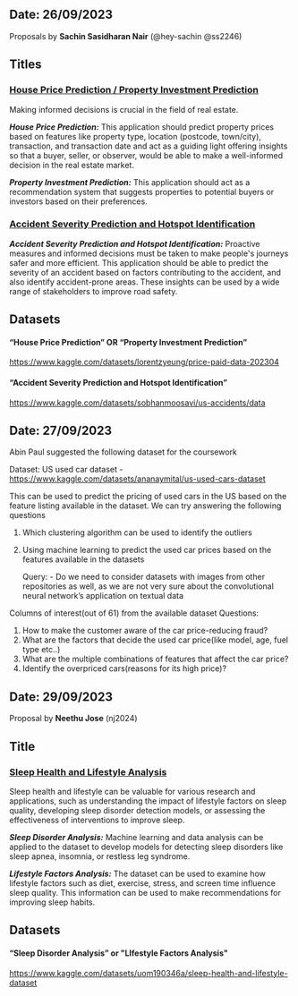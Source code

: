 ## Date: 26/09/2023

Proposals by **Sachin Sasidharan Nair** (@hey-sachin @ss2246)

## Titles

### <ins>House Price Prediction / Property Investment Prediction<ins>

Making informed decisions is crucial in the field of real estate. 

***House Price Prediction:*** This application should predict property prices based on features like property type, location (postcode, town/city), transaction, and transaction date and act as a guiding light offering insights so that a buyer, seller, or observer, would be able to make a well-informed decision in the real estate market.

***Property Investment Prediction:*** This application should act as a recommendation system that suggests properties to potential buyers or investors based on their preferences.

### <ins>Accident Severity Prediction and Hotspot Identification<ins>

 ***Accident Severity Prediction and Hotspot Identification:*** Proactive measures and informed decisions must be taken to make people's journeys safer and more efficient. This application should be able to predict the severity of an accident based on factors contributing to the accident, and also identify accident-prone areas. These insights can be used by a wide range of stakeholders to improve road safety.

## Datasets

#### “House Price Prediction” OR  “Property Investment Prediction”

https://www.kaggle.com/datasets/lorentzyeung/price-paid-data-202304

#### “Accident Severity Prediction and Hotspot Identification”

https://www.kaggle.com/datasets/sobhanmoosavi/us-accidents/data
 
## Date: 27/09/2023
Abin Paul suggested the following dataset for the coursework

Dataset: 
US used car dataset - https://www.kaggle.com/datasets/ananaymital/us-used-cars-dataset

This can be used to predict the pricing of used cars in the US based on the feature listing available in the dataset. We can try answering the following questions
1. Which clustering algorithm can be used to identify the outliers
2. Using machine learning to predict the used car prices based on the features available in the datasets


   Query: - Do we need to consider datasets with images from other repositories as well, as we are not very sure about the convolutional neural network’s application on textual data

Columns of interest(out of 61) from the available dataset
Questions:
1. How to make the customer aware of the car price-reducing fraud?
2. What are the factors that decide the used car price(like model, age, fuel type etc..)
3. What are the multiple combinations of features that affect the car price?
4. Identify the overpriced cars(reasons for its high price)?


## Date: 29/09/2023

Proposal by **Neethu Jose** (nj2024)

## Title

### <ins>Sleep Health and Lifestyle Analysis <ins>

Sleep health and lifestyle can be valuable for various research and applications, such as understanding the impact of lifestyle factors on sleep quality, developing sleep disorder detection models, or assessing the effectiveness of interventions to improve sleep.

***Sleep Disorder Analysis:*** Machine learning and data analysis can be applied to the dataset to develop models for detecting sleep disorders like sleep apnea, insomnia, or restless leg syndrome.

***Lifestyle Factors Analysis:*** The dataset can be used to examine how lifestyle factors such as diet, exercise, stress, and screen time influence sleep quality. This information can be used to make recommendations for improving sleep habits.

## Datasets

#### “Sleep Disorder Analysis” or  "LIfestyle Factors Analysis"

https://www.kaggle.com/datasets/uom190346a/sleep-health-and-lifestyle-dataset
